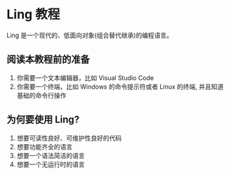 # Ling 教程
Ling 是一个现代的、低面向对象(组合替代继承)的编程语言。

## 阅读本教程前的准备
1. 你需要一个文本编辑器，比如 Visual Studio Code
2. 你需要一个终端，比如 Windows 的命令提示符或者 Linux 的终端, 并且知道基础的命令行操作

## 为何要使用 Ling?
1. 想要可读性良好、可维护性良好的代码
2. 想要功能齐全的语言
3. 想要一个语法简洁的语言
4. 想要一个无运行时的语言